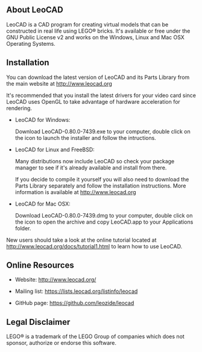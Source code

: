 About LeoCAD
------------

LeoCAD is a CAD program for creating virtual models that can be constructed
in real life using LEGO® bricks. It's available or free under the GNU Public
License v2 and works on the Windows, Linux and Mac OSX Operating Systems.


Installation
------------

You can download the latest version of LeoCAD and its Parts Library from
the main website at http://www.leocad.org

It's recommended that you install the latest drivers for your video card
since LeoCAD uses OpenGL to take advantage of hardware acceleration for
rendering.

- LeoCAD for Windows:

  Download LeoCAD-0.80.0-7439.exe to your computer, double click on the 
  icon to launch the installer and follow the intructions.

- LeoCAD for Linux and FreeBSD:

  Many distributions now include LeoCAD so check your package manager to
  see if it's already available and install from there.

  If you decide to compile it yourself you will also need to download the
  Parts Library separately and follow the installation instructions. More
  information is available at http://www.leocad.org

- LeoCAD for Mac OSX:

  Download LeoCAD-0.80.0-7439.dmg to your computer, double click on the 
  icon to open the archive and copy LeoCAD.app to your Applications folder.

New users should take a look at the online tutorial located at
http://www.leocad.org/docs/tutorial1.html to learn how to use LeoCAD.


Online Resources
----------------

- Website:
  http://www.leocad.org/

- Mailing list:
  https://lists.leocad.org/listinfo/leocad

- GitHub page:
  https://github.com/leozide/leocad


Legal Disclaimer
----------------

LEGO® is a trademark of the LEGO Group of companies which does not sponsor,
authorize or endorse this software.
